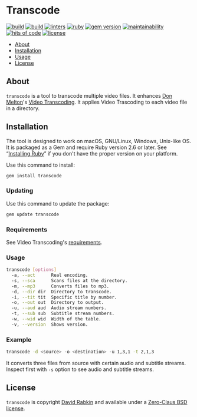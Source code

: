 # Transcode

[![build](https://travis-ci.org/rdavid/transcode.svg)](https://travis-ci.org/rdavid/transcode)
[![build](https://ci.appveyor.com/api/projects/status/yqxb43ltxrjj776a?svg=true)](https://ci.appveyor.com/project/rdavid/transcode)
[![linters](https://github.com/rdavid/transcode/actions/workflows/lint.yml/badge.svg)](https://github.com/rdavid/transcode/actions/workflows/lint.yml)
[![ruby](https://github.com/rdavid/transcode/actions/workflows/ruby.yml/badge.svg)](https://github.com/rdavid/transcode/actions/workflows/ruby.yml)
[![gem version](https://badge.fury.io/rb/transcode.svg)](https://badge.fury.io/rb/transcode)
[![maintainability](https://api.codeclimate.com/v1/badges/5e21a1c1f8a3923584e3/maintainability)](https://codeclimate.com/github/rdavid/transcode/maintainability)
[![hits of code](https://hitsofcode.com/github/rdavid/transcode?branch=master&label=hits%20of%20code)](https://hitsofcode.com/view/github/rdavid/transcode)
[![license](https://img.shields.io/github/license/rdavid/transcode?color=blue&labelColor=gray&logo=freebsd&logoColor=lightgray&style=flat)](https://github.com/rdavid/transcode/blob/master/LICENSE)

* [About](#about)
* [Installation](#installation)
* [Usage](#usage)
* [License](#license)

## About

`transcode` is a tool to transcode multiple video files. It enhances
[Don Melton](http://donmelton.com/)'s [Video
Transcoding](https://github.com/donmelton/video_transcoding/). It applies
Video Trascoding to each video file in a directory.

## Installation

The tool is designed to work on macOS, GNU/Linux, Windows, Unix-like OS. It is
packaged as a Gem and require Ruby version 2.6 or later. See “[Installing
Ruby](https://www.ruby-lang.org/en/documentation/installation/)” if you don't
have the proper version on your platform.

Use this command to install:

```sh
gem install transcode
```

### Updating

Use this command to update the package:

```sh
gem update transcode
```

### Requirements

See Video Transcoding's [requirements](https://github.com/donmelton/video_transcoding/blob/master/README.md?ts=2#requirements).

### Usage

```sh
transcode [options]
  -a, --act      Real encoding.
  -s, --sca      Scans files at the directory.
  -m, --mp3      Converts files to mp3.
  -d, --dir dir  Directory to transcode.
  -i, --tit tit  Specific title by number.
  -o, --out out  Directory to output.
  -u, --aud aud  Audio stream numbers.
  -t, --sub sub  Subtitle stream numbers.
  -w, --wid wid  Width of the table.
  -v, --version  Shows version.
```

### Example

```sh
transcode -d <source> -o <destination> -u 1,3,1 -t 2,1,3
```

It converts three files from source with certain audio and subtitle streams.
Inspect first with `-s` option to see audio and subtitle streams.

## License

`transcode` is copyright [David Rabkin](http://cv.rabkin.co.il) and
available under a [Zero-Claus BSD license](https://github.com/rdavid/transcode/blob/master/LICENSE).

